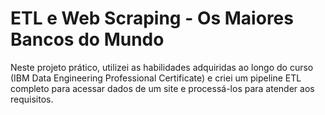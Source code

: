 # ETL e Web Scraping - Os Maiores Bancos do Mundo
Neste projeto prático, utilizei as habilidades adquiridas ao longo do curso (IBM Data Engineering Professional Certificate) e criei um pipeline ETL completo para acessar dados de um site e processá-los para atender aos requisitos.
